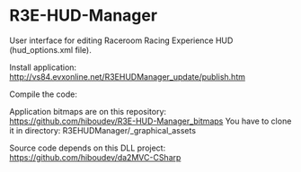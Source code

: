 # R3E-HUD-Manager
User interface for editing Raceroom Racing Experience HUD (hud_options.xml file).

Install application: http://vs84.evxonline.net/R3EHUDManager_update/publish.htm


Compile the code:

Application bitmaps are on this repository: https://github.com/hiboudev/R3E-HUD-Manager_bitmaps
You have to clone it in directory: R3EHUDManager/_graphical_assets

Source code depends on this DLL project: https://github.com/hiboudev/da2MVC-CSharp


